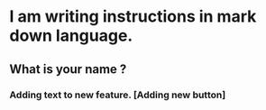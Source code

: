 # I am writing instructions in mark down language.
## What is your name ?
### Adding text to new feature. [Adding new button]

